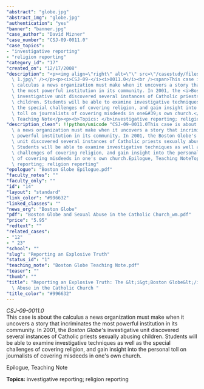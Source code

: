 ```yaml
---
"abstract": "globe.jpg"
"abstract_img": "globe.jpg"
"authentication": "yes"
"banner": "banner.jpg"
"case_author": "David Mizner"
"case_number": "CSJ-09-0011.0"
"case_topics":
- "investigative reporting"
- "religion reporting"
"category_id": "17"
"created_on": "12/17/2008"
"description": "<p><img align=\"right\" alt=\"\" src=\"/casestudy/files/photos/231/Picture\
  \ 1.jpg\" /></p><p><i>CSJ-09-</i><i>0011.0</i><br /><span>This case is about the\
  \ calculus a news organization must make when it uncovers a story that incriminates\
  \ the most powerful institution in its community. In 2001, the <i>Boston Globe</i></span>&#39;s\
  \ investigative unit discovered several instances of Catholic priests sexually abusing\
  \ children. Students will be able to examine investigative techniques as well as\
  \ the special challenges of covering religion, and gain insight into the personal\
  \ toll on journalists of covering misdeeds in one&#39;s own church.</p><p>Epilogue,\
  \ Teaching Note</p><p><b>Topics: </b>investigative reporting; religion reporting</p>"
"description_clean": !!python/unicode "CSJ-09-0011.0This case is about the calculus\
  \ a news organization must make when it uncovers a story that incriminates the most\
  \ powerful institution in its community. In 2001, the Boston Globe's investigative\
  \ unit discovered several instances of Catholic priests sexually abusing children.\
  \ Students will be able to examine investigative techniques as well as the special\
  \ challenges of covering religion, and gain insight into the personal toll on journalists\
  \ of covering misdeeds in one's own church.Epilogue, Teaching NoteTopics: investigative\
  \ reporting; religion reporting"
"epologue": "Boston Globe Epilogue.pdf"
"faculty_notes": ""
"faculty_only": ""
"id": "14"
"layout": "standard"
"link_color": "#996632"
"linked_classes": ""
"news_org": "Boston Globe"
"pdf": "Boston Globe and Sexual Abuse in the Catholic Church_wm.pdf"
"price": "5.95"
"redtext": ""
"related_cases":
- "12"
- " 23"
"school": ""
"slug": "Reporting an Explosive Truth"
"status_id": "1"
"teaching_note": "Boston Globe Teaching Note.pdf"
"teaser": ""
"thumb": ""
"title": "Reporting an Explosive Truth: The &lt;i&gt;Boston Globe&lt;/i&gt; and Sexual\
  \ Abuse in the Catholic Church "
"title_color": "#996632"
---
```

<p><img align="right" alt="" src="/casestudy/files/photos/231/Picture 1.jpg" /></p><p><i>CSJ-09-</i><i>0011.0</i><br /><span>This case is about the calculus a news organization must make when it uncovers a story that incriminates the most powerful institution in its community. In 2001, the <i>Boston Globe</i></span>&#39;s investigative unit discovered several instances of Catholic priests sexually abusing children. Students will be able to examine investigative techniques as well as the special challenges of covering religion, and gain insight into the personal toll on journalists of covering misdeeds in one&#39;s own church.</p><p>Epilogue, Teaching Note</p><p><b>Topics: </b>investigative reporting; religion reporting</p>
